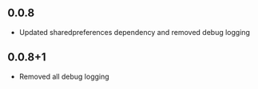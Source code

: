 ## 0.0.8
* Updated sharedpreferences dependency and removed debug logging
## 0.0.8+1
* Removed all debug logging
